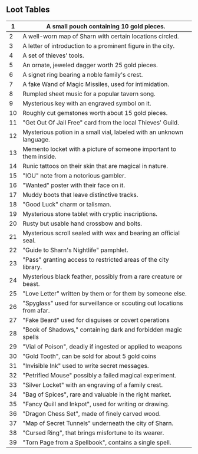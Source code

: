 ## Loot Tables

| 1   | A small pouch containing 10 gold pieces.                              |
| --- | --------------------------------------------------------------------- |
| 2   | A well-worn map of Sharn with certain locations circled.              |
| 3   | A letter of introduction to a prominent figure in the city.           |
| 4   | A set of thieves' tools.                                              |
| 5   | An ornate, jeweled dagger worth 25 gold pieces.                       |
| 6   | A signet ring bearing a noble family's crest.                         |
| 7   | A fake Wand of Magic Missiles, used for intimidation.                 |
| 8   | Rumpled sheet music for a popular tavern song.                        |
| 9   | Mysterious key with an engraved symbol on it.                         |
| 10  | Roughly cut gemstones worth about 15 gold pieces.                     |
| 11  | "Get Out Of Jail Free" card from the local Thieves' Guild.            |
| 12  | Mysterious potion in a small vial, labeled with an unknown language.  |
| 13  | Memento locket with a picture of someone important to them inside.    |
| 14  | Runic tattoos on their skin that are magical in nature.               |
| 15  | "IOU" note from a notorious gambler.                                  |
| 16  | "Wanted" poster with their face on it.                                |
| 17  | Muddy boots that leave distinctive tracks.                            |
| 18  | "Good Luck" charm or talisman.                                        |
| 19  | Mysterious stone tablet with cryptic inscriptions.                    |
| 20  | Rusty but usable hand crossbow and bolts.                             |
| 21  | Mysterious scroll sealed with wax and bearing an official seal.       |
| 22  | "Guide to Sharn's Nightlife" pamphlet.                                |
| 23  | "Pass" granting access to restricted areas of the city library.       |
| 24  | Mysterious black feather, possibly from a rare creature or beast.     |
| 25  | "Love Letter" written by them or for them by someone else.            |
| 26  | "Spyglass" used for surveillance or scouting out locations from afar. |
| 27  | "Fake Beard" used for disguises or covert operations                  |
| 28  | "Book of Shadows," containing dark and forbidden magic spells         |
| 29  | "Vial of Poison", deadly if ingested or applied to weapons            |
| 30  | "Gold Tooth", can be sold for about 5 gold coins                      |
| 31  | "Invisible Ink" used to write secret messages.                        |
| 32  | "Petrified Mouse" possibly a failed magical experiment.               |
| 33  | "Silver Locket" with an engraving of a family crest.                  |
| 34  | "Bag of Spices", rare and valuable in the right market.               |
| 35  | "Fancy Quill and Inkpot", used for writing or drawing.                |
| 36  | "Dragon Chess Set", made of finely carved wood.                       |
| 37  | "Map of Secret Tunnels" underneath the city of Sharn.                 |
| 38  | "Cursed Ring", that brings misfortune to its wearer.                  |
| 39  | "Torn Page from a Spellbook", contains a single spell.